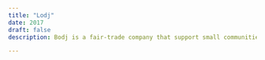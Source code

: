 ```yaml
---
title: "Lodj"
date: 2017
draft: false
description: Bodj is a fair-trade company that support small communities in Cambodia. LODJ is a log holder designed to create a smooth transition between tending to the fire and enjoying it. Made from a welded steel frame, the products flexible element is achieved by using rice sack material, readily available in Cambodia

---
```


